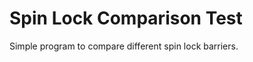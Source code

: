 Spin Lock Comparison Test
=========================

Simple program to compare different spin lock barriers.
